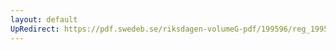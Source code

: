 ```yaml
---
layout: default
UpRedirect: https://pdf.swedeb.se/riksdagen-volumeG-pdf/199596/reg_199596/reg_199596_0157.pdf
---
```

